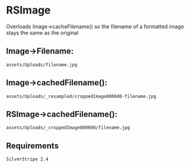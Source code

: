# RSImage

Overloads Image->cacheFilename() so the filename of a formatted image stays the same as the original

## Image->Filename:
	assets/Uploads/filename.jpg

## Image->cachedFilename():
	assets/Uploads/_resampled/croppedImage800600-filename.jpg

## RSImage->cachedFilename():
	assets/Uploads/_croppedImage800600/filename.jpg

## Requirements
	SilverStripe 2.4
